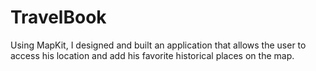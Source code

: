 # TravelBook
Using MapKit, I designed and built an application that allows the user to access his location and add his favorite historical places on the map.
